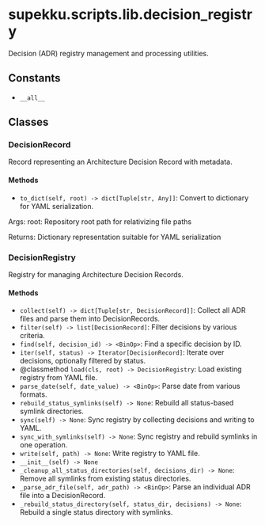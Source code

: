 # supekku.scripts.lib.decision_registry

Decision (ADR) registry management and processing utilities.

## Constants

- `__all__`

## Classes

### DecisionRecord

Record representing an Architecture Decision Record with metadata.

#### Methods

- `to_dict(self, root) -> dict[Tuple[str, Any]]`: Convert to dictionary for YAML serialization.

Args:
    root: Repository root path for relativizing file paths

Returns:
    Dictionary representation suitable for YAML serialization

### DecisionRegistry

Registry for managing Architecture Decision Records.

#### Methods

- `collect(self) -> dict[Tuple[str, DecisionRecord]]`: Collect all ADR files and parse them into DecisionRecords.
- `filter(self) -> list[DecisionRecord]`: Filter decisions by various criteria.
- `find(self, decision_id) -> <BinOp>`: Find a specific decision by ID.
- `iter(self, status) -> Iterator[DecisionRecord]`: Iterate over decisions, optionally filtered by status.
- @classmethod `load(cls, root) -> DecisionRegistry`: Load existing registry from YAML file.
- `parse_date(self, date_value) -> <BinOp>`: Parse date from various formats.
- `rebuild_status_symlinks(self) -> None`: Rebuild all status-based symlink directories.
- `sync(self) -> None`: Sync registry by collecting decisions and writing to YAML.
- `sync_with_symlinks(self) -> None`: Sync registry and rebuild symlinks in one operation.
- `write(self, path) -> None`: Write registry to YAML file.
- `__init__(self) -> None`
- `_cleanup_all_status_directories(self, decisions_dir) -> None`: Remove all symlinks from existing status directories.
- `_parse_adr_file(self, adr_path) -> <BinOp>`: Parse an individual ADR file into a DecisionRecord.
- `_rebuild_status_directory(self, status_dir, decisions) -> None`: Rebuild a single status directory with symlinks.

